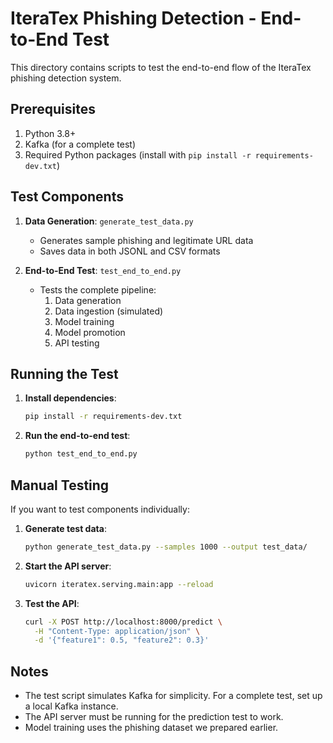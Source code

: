 # IteraTex Phishing Detection - End-to-End Test

This directory contains scripts to test the end-to-end flow of the IteraTex phishing detection system.

## Prerequisites

1. Python 3.8+
2. Kafka (for a complete test)
3. Required Python packages (install with `pip install -r requirements-dev.txt`)

## Test Components

1. **Data Generation**: `generate_test_data.py`
   - Generates sample phishing and legitimate URL data
   - Saves data in both JSONL and CSV formats

2. **End-to-End Test**: `test_end_to_end.py`
   - Tests the complete pipeline:
     1. Data generation
     2. Data ingestion (simulated)
     3. Model training
     4. Model promotion
     5. API testing

## Running the Test

1. **Install dependencies**:
   ```bash
   pip install -r requirements-dev.txt
   ```

2. **Run the end-to-end test**:
   ```bash
   python test_end_to_end.py
   ```

## Manual Testing

If you want to test components individually:

1. **Generate test data**:
   ```bash
   python generate_test_data.py --samples 1000 --output test_data/
   ```

2. **Start the API server**:
   ```bash
   uvicorn iteratex.serving.main:app --reload
   ```

3. **Test the API**:
   ```bash
   curl -X POST http://localhost:8000/predict \
     -H "Content-Type: application/json" \
     -d '{"feature1": 0.5, "feature2": 0.3}'
   ```

## Notes

- The test script simulates Kafka for simplicity. For a complete test, set up a local Kafka instance.
- The API server must be running for the prediction test to work.
- Model training uses the phishing dataset we prepared earlier.
